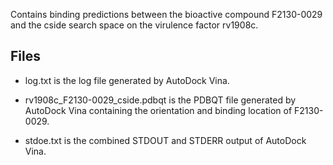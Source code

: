 Contains binding predictions between the bioactive compound F2130-0029 and the cside search space on the virulence factor rv1908c.

## Files

- log.txt is the log file generated by AutoDock Vina.

- rv1908c_F2130-0029_cside.pdbqt is the PDBQT file generated by AutoDock Vina containing the orientation and binding location of F2130-0029.

- stdoe.txt is the combined STDOUT and STDERR output of AutoDock Vina.

